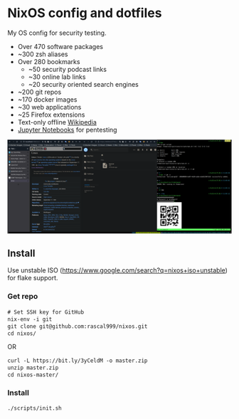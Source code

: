 # NixOS config and dotfiles

My OS config for security testing.

* Over 470 software packages
* ~300 zsh aliases
* Over 280 bookmarks
  * ~50 security podcast links
  * ~30 online lab links
  * ~20 security oriented search engines
* ~200 git repos
* ~170 docker images
* ~30 web applications
* ~25 Firefox extensions
* Text-only offline [Wikipedia](http://localhost:9060/wikipedia_en_all_nopic_2022-01/A/User:The_other_Kiwix_guy/Landing)
* [Jupyter Notebooks](http://localhost:8000/tree?) for pentesting

![NixOS desktop](/resources/screenshots/20220706_nixos.png)

## Install

Use unstable ISO (https://www.google.com/search?q=nixos+iso+unstable) for flake support.

### Get repo

```
# Set SSH key for GitHub
nix-env -i git
git clone git@github.com:rascal999/nixos.git
cd nixos/
```

OR

```
curl -L https://bit.ly/3yCeldM -o master.zip
unzip master.zip
cd nixos-master/
```

### Install

```
./scripts/init.sh
```
